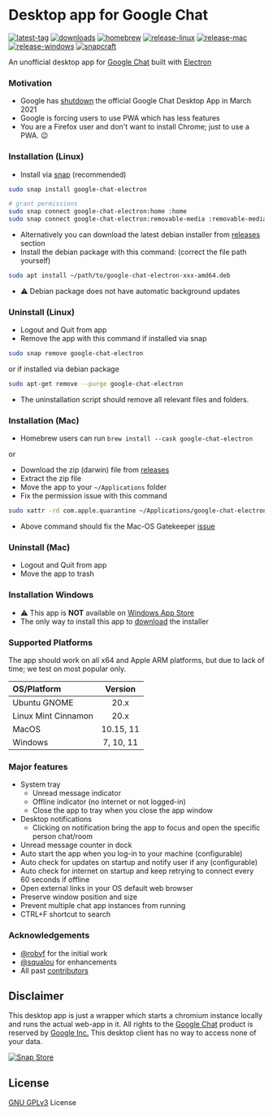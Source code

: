 # Desktop app for Google Chat

[![latest-tag](https://badgen.net/github/release/ankurk91/google-chat-electron)](https://github.com/ankurk91/google-chat-electron/releases)
[![downloads](https://img.shields.io/github/downloads/ankurk91/google-chat-electron/total?cacheSeconds=3600)](https://somsubhra.github.io/github-release-stats/?username=ankurk91&repository=google-chat-electron&page=1&per_page=30)
[![homebrew](https://badgen.net/homebrew/cask/dy/google-chat-electron)](https://formulae.brew.sh/cask/google-chat-electron)
[![release-linux](https://github.com/ankurk91/google-chat-electron/actions/workflows/release-linux.yml/badge.svg)](https://github.com/ankurk91/google-chat-electron/actions/workflows/release-linux.yml)
[![release-mac](https://github.com/ankurk91/google-chat-electron/actions/workflows/release-mac.yml/badge.svg)](https://github.com/ankurk91/google-chat-electron/actions/workflows/release-mac.yml)
[![release-windows](https://github.com/ankurk91/google-chat-electron/actions/workflows/release-windows.yml/badge.svg)](https://github.com/ankurk91/google-chat-electron/actions/workflows/release-windows.yml)
[![snapcraft](https://snapcraft.io/google-chat-electron/badge.svg)](https://snapcraft.io/google-chat-electron)

An unofficial desktop app for [Google Chat](https://mail.google.com/chat/u/0/) built
with [Electron](https://www.electronjs.org/apps/google-chat-electron)

### Motivation

* Google has [shutdown](https://support.google.com/chat/answer/10194711) the official Google Chat Desktop App in March
  2021
* Google is forcing users to use PWA which has less features
* You are a Firefox user and don't want to install Chrome; just to use a PWA. :wink:

### Installation (Linux)

* Install via [snap](https://snapcraft.io/google-chat-electron) (recommended)

```bash
sudo snap install google-chat-electron

# grant permissions 
sudo snap connect google-chat-electron:home :home
sudo snap connect google-chat-electron:removable-media :removable-media
```

* Alternatively you can download the latest debian installer from
  [releases](https://github.com/ankurk91/google-chat-electron/releases/latest) section
* Install the debian package with this command: (correct the file path yourself)

```bash
sudo apt install ~/path/to/google-chat-electron-xxx-amd64.deb
```

* :warning: Debian package does not have automatic background updates

### Uninstall (Linux)

* Logout and Quit from app
* Remove the app with this command if installed via snap

```bash
sudo snap remove google-chat-electron
```

or if installed via debian package

```bash
sudo apt-get remove --purge google-chat-electron
```

* The uninstallation script should remove all relevant files and folders.

### Installation (Mac)

* Homebrew users can run `brew install --cask google-chat-electron`

or

* Download the zip (darwin) file from [releases](https://github.com/ankurk91/google-chat-electron/releases/latest)
* Extract the zip file
* Move the app to your `~/Applications` folder
* Fix the permission issue with this command

```bash
sudo xattr -rd com.apple.quarantine ~/Applications/google-chat-electron.app
```

* Above command should fix the Mac-OS Gatekeeper [issue](https://apple.stackexchange.com/questions/262355/)

### Uninstall (Mac)

* Logout and Quit from app
* Move the app to trash

### Installation Windows 

* :warning: This app is **NOT** available on [Windows App Store](https://www.microsoft.com/en-in/p/desktop-client-for-google-chat/9mzxbpl66066)
* The only way to install this app to [download](https://github.com/ankurk91/google-chat-electron/releases/latest) the installer

### Supported Platforms

The app should work on all x64 and Apple ARM platforms, but due to lack of time; we test on most popular only.

| OS/Platform         |  Version  |
|:--------------------|:---------:|
| Ubuntu GNOME        |   20.x    |
| Linux Mint Cinnamon |   20.x    |
| MacOS               | 10.15, 11 |
| Windows             | 7, 10, 11 |

### Major features

* System tray
    - Unread message indicator
    - Offline indicator (no internet or not logged-in)
    - Close the app to tray when you close the app window
* Desktop notifications
    - Clicking on notification bring the app to focus and open the specific person chat/room
* Unread message counter in dock
* Auto start the app when you log-in to your machine (configurable)
* Auto check for updates on startup and notify user if any (configurable)
* Auto check for internet on startup and keep retrying to connect every 60 seconds if offline
* Open external links in your OS default web browser
* Preserve window position and size
* Prevent multiple chat app instances from running
* CTRL+F shortcut to search

### Acknowledgements

* [@robyf](https://github.com/robyf/google-chat-linux) for the initial work
* [@squalou](https://github.com/squalou/google-chat-linux) for enhancements
* All past [contributors](https://github.com/ankurk91/google-chat-electron/graphs/contributors)

## Disclaimer

This desktop app is just a wrapper which starts a chromium instance locally and runs the actual web-app in it. All
rights to the [Google Chat](https://chat.google.com/) product is reserved by
[Google Inc.](https://en.wikipedia.org/wiki/Google)
This desktop client has no way to access none of your data.

[![Snap Store](https://snapcraft.io/static/images/badges/en/snap-store-black.svg)](https://snapcraft.io/google-chat-electron)

## License

[GNU GPLv3](LICENSE.txt) License
